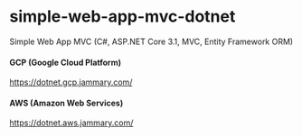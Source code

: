 # simple-web-app-mvc-dotnet
Simple Web App MVC (C#, ASP.NET Core 3.1, MVC, Entity Framework ORM)

#### GCP (Google Cloud Platform)
https://dotnet.gcp.jammary.com/

#### AWS (Amazon Web Services)
https://dotnet.aws.jammary.com/
